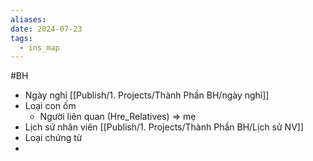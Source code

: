 ```yaml
---
aliases: 
date: 2024-07-23
tags:
  - ins_map
---
```


#BH

- Ngày nghỉ [[Publish/1. Projects/Thành Phần BH/ngày nghỉ]]
- Loại con ốm
	- Người liên quan (Hre_Relatives) => mẹ
- Lịch sử nhân viên  [[Publish/1. Projects/Thành Phần BH/Lịch sử NV]]
- Loại chứng từ
- 